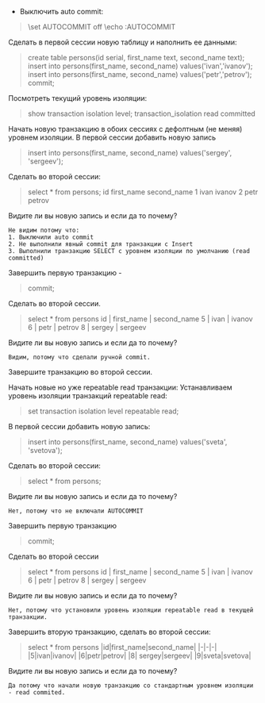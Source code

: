 - Выключить auto commit: 

> \set AUTOCOMMIT off \echo :AUTOCOMMIT

Cделать в первой сессии новую таблицу и наполнить ее данными: 

> create table persons(id serial, first_name text, second_name text);
> insert into persons(first_name, second_name) values('ivan','ivanov');  
> insert into persons(first_name, second_name) values('petr','petrov');  
> commit;

Посмотреть текущий уровень изоляции: 

> show transaction isolation level; 
> transaction_isolation
> read committed

Начать новую транзакцию в обоих сессиях с дефолтным (не меняя) уровнем изоляции. В первой сессии добавить новую запись 

> insert into persons(first_name, second_name) values('sergey', 'sergeev');

Сделать во второй сессии: 

> select * from persons; 
	id	first_name second_name 
		 1 ivan ivanov 
 2 petr petrov


Видите ли вы новую запись и если да то почему?

    Не видим потому что: 
    1. Выключили auto commit 
    2. Не выполнили явный commit для транзакции с Insert 
    3. Выполнили транзакцию SELECT с уровнем изоляции по умолчанию (read committed)

Завершить первую транзакцию - 

> commit;

Сделать во второй сессии.

> select * from persons
> id	 |	first_name | second_name
> 5	|	ivan      |	ivanov
> 6	|	petr       | petrov
> 8	|	sergey     |	sergeev

 Видите ли вы новую запись и если да то почему?

    Видим, потому что сделали ручной commit.

Завершите транзакцию во второй сессии.

Начать новые но уже repeatable read транзакции: 
Устанавливаем уровень изоляции транзакций repeatable read: 

> set transaction isolation level repeatable read;

В первой сессии добавить новую запись: 
> insert into persons(first_name, second_name) values('sveta', 'svetova');

Сделать во второй сессии: 
> select * from persons;

Видите ли вы новую запись и если да то почему? 

    Нет, потому что не включали AUTOCOMMIT

Завершить первую транзакцию 

> commit;

Сделать во второй сессии 
> select * from persons
> id	 |	first_name | second_name
> 5	|	ivan      |	ivanov
> 6	|	petr       | petrov
> 8	|	sergey     |	sergeev

Видите ли вы новую запись и если да то почему? 

    Нет, потому что установили уровень изоляции repeatable read в текущей транзакции.

Завершить вторую транзакцию, сделать во второй сессии: 
> select * from persons
|id|first_name|second_name|
|-|-|-|
|5|ivan|ivanov|
|6|petr|petrov|
|8| sergey|sergeev|
|9|sveta|svetova|


Видите ли вы новую запись и если да то почему? 

    Да потому что начали новую транзакцию со стандартным уровнем изоляции - read commited.
